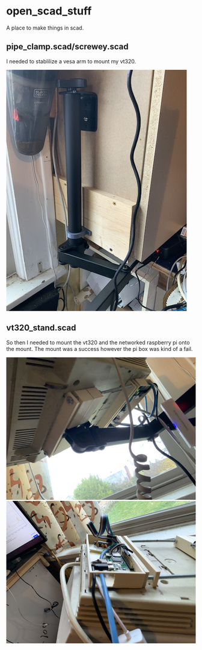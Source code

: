 # open_scad_stuff
A place to make things in scad.

## pipe_clamp.scad/screwey.scad
I needed to stablilize a vesa arm to mount my vt320.

![pipe clamp](docs/pipe_clamp2.jpeg)

## vt320_stand.scad

So then I needed to mount the vt320 and the networked raspberry pi onto the mount. The mount was a success however the pi box was kind of a fail.


![VT320 vesa stand](docs/vt320_stand1.jpeg)
![VT320 pi box fail](docs/vt320_pi_box.jpeg)